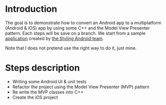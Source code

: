 # Introduction

The goal is to demonstrate how to convert an Android app to a multiplatform (Android & iOS) app by using some C++ and the Model View Presenter pattern. Each steps will be save on a branch. We start from a sample [application](https://bitbucket.org/StylingAndroid/material.git) created by [the Styling Android team](https://blog.stylingandroid.com).

Note that I does not pretend use the right way to do it, just mine.


# Steps description

* Writing some Android UI & unit tests 
* Refactor the project using the Model View Presenter (MVP) pattern
* Re write the MVP classes into C++
* Create the iOS project
